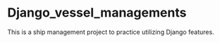 # Django_vessel_managements
This is a ship management project to practice utilizing Django features.
